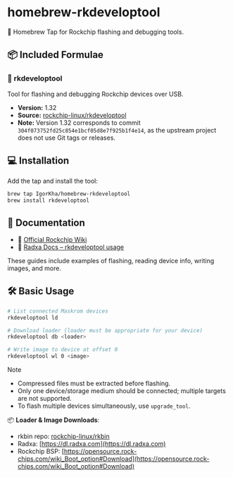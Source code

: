 # homebrew-rkdeveloptool

🧰 Homebrew Tap for Rockchip flashing and debugging tools.

## 📦 Included Formulae

### 🔧 rkdeveloptool

Tool for flashing and debugging Rockchip devices over USB.

- **Version:** 1.32
- **Source:** [rockchip-linux/rkdeveloptool](https://github.com/rockchip-linux/rkdeveloptool)
- **Note:** Version 1.32 corresponds to commit `304f073752fd25c854e1bcf05d8e7f925b1f4e14`, as the upstream project does not use Git tags or releases.

## 💻 Installation

Add the tap and install the tool:

```bash
brew tap IgorKha/homebrew-rkdeveloptool
brew install rkdeveloptool
```

## 📖 Documentation

- 📘 [Official Rockchip Wiki](https://opensource.rock-chips.com/wiki_Rkdeveloptool)
- 📘 [Radxa Docs – rkdeveloptool usage](https://docs.radxa.com/en/template/module/radxa-os/low-level-dev/rkdeveloptool)

These guides include examples of flashing, reading device info, writing images, and more.

## 🛠️ Basic Usage

```bash
# List connected Maskrom devices
rkdeveloptool ld

# Download loader (loader must be appropriate for your device)
rkdeveloptool db <loader>

# Write image to device at offset 0
rkdeveloptool wl 0 <image>
```

> [!NOTE]
>
> - Compressed files must be extracted before flashing.
> - Only one device/storage medium should be connected; multiple targets are not supported.
> - To flash multiple devices simultaneously, use `upgrade_tool`.

📦 **Loader & Image Downloads**:

- rkbin repo: [rockchip-linux/rkbin](https://github.com/rockchip-linux/rkbin/tree/master)
- Radxa: [https://dl.radxa.com](https://dl.radxa.com)
- Rockchip BSP: [https://opensource.rock-chips.com/wiki_Boot_option#Download](https://opensource.rock-chips.com/wiki_Boot_option#Download)
